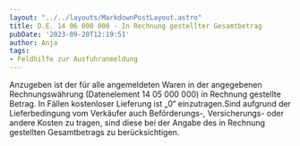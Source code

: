 ```yaml
---
layout: "../../layouts/MarkdownPostLayout.astro"
title: D.E. 14 06 000 000 - In Rechnung gestellter Gesamtbetrag
pubDate: '2023-09-20T12:19:51'
author: Anja
tags:
- Feldhilfe zur Ausfuhranmeldung
---
```


Anzugeben ist der für alle angemeldeten Waren in der angegebenen Rechnungswährung (Datenelement 14 05 000 000) in Rechnung gestellte Betrag. In Fällen kostenloser Lieferung ist „0“ einzutragen.Sind aufgrund der Lieferbedingung vom Verkäufer auch Beförderungs-, Versicherungs- oder andere Kosten zu tragen, sind diese bei der Angabe des in Rechnung gestellten Gesamtbetrags zu berücksichtigen.